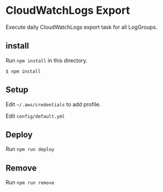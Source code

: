 # CloudWatchLogs Export

Execute daily CloudWatchLogs export task for all LogGroups.

## install

Run `npm install` in this directory.

```
$ npm install
```

## Setup

Edit `~/.aws/credentials` to add profile.

Edit `config/default.yml`

## Deploy

Run `npm run deploy`

## Remove

Run `npm run remove`
